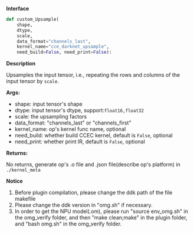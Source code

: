 ﻿**Interface**

```python
def custom_Upsample(
    shape, 
    dtype, 
    scale, 
    data_format="channels_last", 
    kernel_name="cce_darknet_upsample",
    need_build=False, need_print=False):
```

**Description**

Upsamples the input tensor, i.e., repeating the rows and columns of the input tensor by `scale`.

**Args:**

- shape: input tensor's shape
- dtype: input tensor's dtype, support:`float16,float32`
- scale: the upsampling factors
- data_format: "channels_last" or "channels_first"
- kernel_name: op's kernel func name, optional
- need_build: whether build CCEC kernel, default is `False`, optional
- need_print: whether print IR, default is `False`, optional

**Returns:**

No returns, generate op's .o file and .json file(describe op's platform) in `./kernel_meta`

**Notice**

1. Before plugin compilation, please change the ddk path of the file makefile
2. Please change the ddk version in "omg.sh" if necessary.
3. In order to get the NPU model(.om), please run "source env_omg.sh"  in the omg_verify folder, and then "make clean;make" in the plugin folder,  and "bash omg.sh" in the omg_verify folder.
